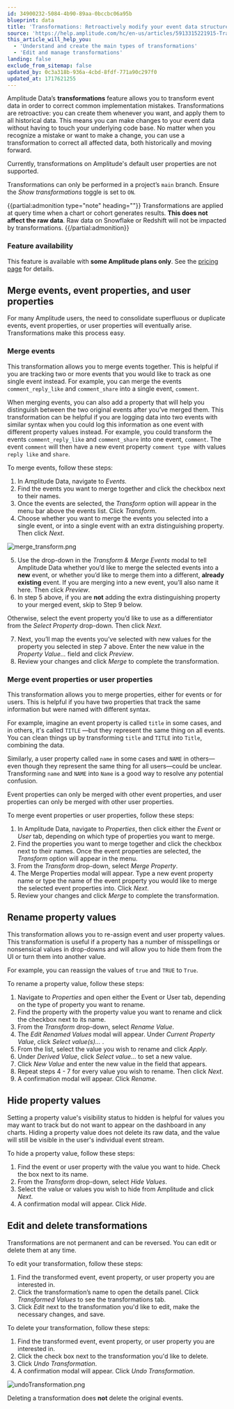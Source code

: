 ```yaml
---
id: 34900232-5084-4b90-89aa-0bccbc06a95b
blueprint: data
title: 'Transformations: Retroactively modify your event data structure'
source: 'https://help.amplitude.com/hc/en-us/articles/5913315221915-Transformations-Retroactively-modify-your-event-data-structure'
this_article_will_help_you:
  - 'Understand and create the main types of transformations'
  - 'Edit and manage transformations'
landing: false
exclude_from_sitemap: false
updated_by: 0c3a318b-936a-4cbd-8fdf-771a90c297f0
updated_at: 1717621255
---
```

Amplitude Data’s **transformations** feature allows you to transform event data in order to correct common implementation mistakes. Transformations are retroactive: you can create them whenever you want, and apply them to all historical data. This means you can make changes to your event data without having to touch your underlying code base. No matter when you recognize a mistake or want to make a change, you can use a transformation to correct all affected data, both historically and moving forward.

Currently, transformations on Amplitude's default user properties are not supported.

Transformations can only be performed in a project’s `main` branch. Ensure the *Show transformations* toggle is set to `ON`.

{{partial:admonition type="note" heading=""}}
Transformations are applied at query time when a chart or cohort generates results. **This does not affect the raw data**. Raw data on Snowflake or Redshift will not be impacted by transformations.
{{/partial:admonition}}

### Feature availability

This feature is available with **some Amplitude plans only**. See the [pricing page](https://amplitude.com/pricing) for details.

## Merge events, event properties, and user properties

For many Amplitude users, the need to consolidate superfluous or duplicate events, event properties, or user properties will eventually arise. Transformations make this process easy.

### Merge events

This transformation allows you to merge events together. This is helpful if you are tracking two or more events that you would like to track as one single event instead. For example, you can merge the events `comment_reply_like` and `comment_share` into a single event, `comment`.

When merging events, you can also add a property that will help you distinguish between the two original events after you’ve merged them. This transformation can be helpful if you are logging data into two events with similar syntax when you could log this information as one event with different property values instead. For example, you could transform the events `comment_reply_like` and `comment_share` into one event, `comment`. The event `comment` will then have a new event property `comment type`  with values `reply like` and `share`.

To merge events, follow these steps:

1. In Amplitude Data, navigate to *Events.*
2. Find the events you want to merge together and click the checkbox next to their names.
3. Once the events are selected, the *Transform* option will appear in the menu bar above the events list. Click *Transform*.
4. Choose whether you want to merge the events you selected into a single event, or into a single event with an extra distinguishing property. Then click *Next*.  
  
  ![merge_transform.png](/docs/output/img/data/merge-transform-png.png)

5. Use the drop-down in the *Transform & Merge Events* modal to tell Amplitude Data whether you’d like to merge the selected events into a **new** event, or whether you’d like to merge them into a different, **already** **existing** event. If you are merging into a new event, you’ll also name it here. Then click *Preview*.
6. In step 5 above, if you are **not** adding the extra distinguishing property to your merged event, skip to Step 9 below.  
  
  Otherwise, select the event property you’d like to use as a differentiator from the *Select Property* drop-down. Then click *Next*.

7. Next, you’ll map the events you’ve selected with new values for the property you selected in step 7 above. Enter the new value in the *Property Value…* field and click *Preview*.
8. Review your changes and click *Merge* to complete the transformation.

### Merge event properties or user properties

This transformation allows you to merge properties, either for events or for users. This is helpful if you have two properties that track the same information but were named with different syntax.

For example, imagine an event property is called `title` in some cases, and in others, it's called `TITLE` —but they represent the same thing on all events. You can clean things up by transforming `title` and `TITLE` into `Title`, combining the data.

Similarly, a user property called `name` in some cases and `NAME` in others—even though they represent the same thing for all users—could be unclear. Transforming `name` and `NAME` into `Name` is a good way to resolve any potential confusion.

Event properties can only be merged with other event properties, and user properties can only be merged with other user properties.

To merge event properties or user properties, follow these steps:

1. In Amplitude Data, navigate to *Properties*, then click either the *Event* or *User* tab, depending on which type of properties you want to merge.
2. Find the properties you want to merge together and click the checkbox next to their names. Once the event properties are selected, the *Transform* option will appear in the menu.
3. From the *Transform* drop-down, select *Merge Property*.
4. The Merge Properties modal will appear. Type a new event property name or type the name of the event property you would like to merge the selected event properties into. Click *Next*.
5. Review your changes and click *Merge* to complete the transformation.

## Rename property values

This transformation allows you to re-assign event and user property values. This transformation is useful if a property has a number of misspellings or nonsensical values in drop-downs and will allow you to hide them from the UI or turn them into another value.

For example, you can reassign the values of `true` and `TRUE` to `True`.

To rename a property value, follow these steps:

1. Navigate to *Properties* and open either the Event or User tab, depending on the type of property you want to rename.
2. Find the property with the property value you want to rename and click the checkbox next to its name.
3. From the *Transform* drop-down, select *Rename Value*.
4. The *Edit Renamed Values* modal will appear. Under *Current Property Value*, click *Select value(s)...* .
5. From the list, select the value you wish to rename and click *Apply*.
6. Under *Derived Value*, click *Select value...* to set a new value.
7. Click *New Value* and enter the new value in the field that appears.
8. Repeat steps 4 - 7 for every value you wish to rename. Then click *Next*.
9. A confirmation modal will appear. Click *Rename*.

## Hide property values

Setting a property value's visibility status to hidden is helpful for values you may want to track but do not want to appear on the dashboard in any charts. Hiding a property value does not delete its raw data, and the value will still be visible in the user's individual event stream.

To hide a property value, follow these steps:

1. Find the event or user property with the value you want to hide. Check the box next to its name.
2. From the *Transform* drop-down, select *Hide Values*.
3. Select the value or values you wish to hide from Amplitude and click *Next*.
4. A confirmation modal will appear. Click *Hide*.

## Edit and delete transformations

Transformations are not permanent and can be reversed. You can edit or delete them at any time.

To edit your transformation, follow these steps:

1. Find the transformed event, event property, or user property you are interested in.
2. Click the transformation’s name to open the details panel. Click *Transformed Values* to see the transformations tab.
3. Click *Edit* next to the transformation you'd like to edit, make the necessary changes, and save.

To delete your transformation, follow these steps:

1. Find the transformed event, event property, or user property you are interested in.
2. Click the check box next to the transformation you'd like to delete.
3. Click *Undo Transformation*.
4. A confirmation modal will appear. Click *Undo Transformation*.

![undoTransformation.png](/docs/output/img/data/undotransformation-png.png)

Deleting a transformation does **not** delete the original events.